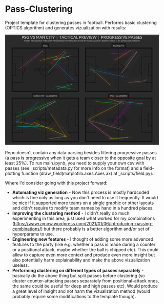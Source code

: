 # Pass-Clustering

Project template for clustering passes in football. Performs basic clustering (OPTICS algorithm) and generates vizualization with results:

![plot](./result.png)

Repo doesn't contain any data parsing besides filtering progressive passes (a pass is progressive when it gets a team closer to the opposite goal by at least 25%). To run main.ipynb, you need to supply your own csv with passes (see _scripts/metadata.py for more info on the format) and a field-plotting function (draw_field(matplotlib.axes.Axes ax) at _scripts/field.py).

Where I'd consider going with this project forward:
* **Automating viz generation** - Now this process is mostly hardcoded which is fine only as long as you don't need to use it frequently. It would be nice if it supported more teams on a single graphic or other layouts and didn't require to modify team names by hand in a hundred places.
* **Improving the clustering method** - I didn't really do much experimenting in this area, just used what worked for my combinations (https://wawrzynow.wordpress.com/2021/01/06/introducing-passing-combinations/) but there probably is a better algorithm and/or set of hyperparams to use.
* **Engineering new features** - I thought of adding some more advanced features to the party (like e.g. whether a pass is made during a counter or a positional attack, maybe whether the ball is chipped etc). This could allow to capture even more context and produce even more insight but also potentially harm explainability and make the above vizualization useless.
* **Performing clustering on different types of passes separately** - basically do the above thing but split passes before clustering (so cluster counter-attacking passes separately from positional-attack ones, the same could be useful for deep and high passes etc). Would produce a great level of insight and not harm the vizualization method (would probably require some modifications to the template though).
